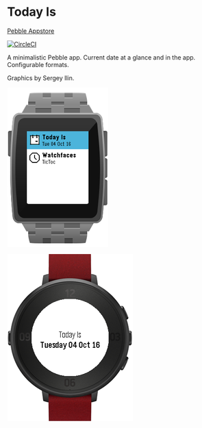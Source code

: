 # Today Is

[Pebble Appstore](https://apps.getpebble.com/en_US/application/57f1dc9405e4b1be61000122)

[![CircleCI](https://circleci.com/gh/mikea/pebble-today-is.svg?style=svg)](https://circleci.com/gh/mikea/pebble-today-is)


A minimalistic Pebble app. Current date at a glance and in the app.
Configurable formats.


Graphics by Sergey Ilin.

![AppGlance Screenshot](screenshots/app_glance_square_steel_silver.png)


![Window Screenshot](screenshots/app_round_red.png)

